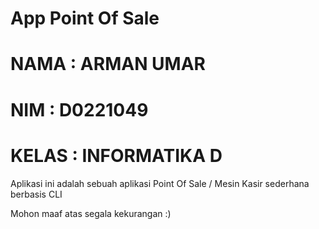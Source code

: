 # App Point Of Sale

# NAMA  : ARMAN UMAR

# NIM   : D0221049

# KELAS : INFORMATIKA D

Aplikasi ini adalah sebuah aplikasi Point Of Sale / Mesin Kasir sederhana berbasis CLI

Mohon maaf atas segala kekurangan :)

